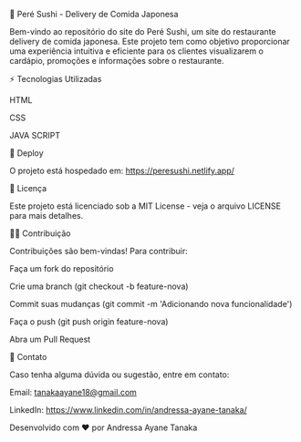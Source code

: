 🍣 Peré Sushi - Delivery de Comida Japonesa

Bem-vindo ao repositório do site do Peré Sushi, um site do restaurante delivery de comida japonesa. Este projeto tem como objetivo proporcionar uma experiência intuitiva e eficiente para os clientes visualizarem o cardápio, promoções e informações sobre o restaurante.


⚡ Tecnologias Utilizadas

HTML

CSS

JAVA SCRIPT


🚀 Deploy

O projeto está hospedado em: https://peresushi.netlify.app/

📝 Licença

Este projeto está licenciado sob a MIT License - veja o arquivo LICENSE para mais detalhes.

👨‍💻 Contribuição

Contribuições são bem-vindas! Para contribuir:

Faça um fork do repositório

Crie uma branch (git checkout -b feature-nova)

Commit suas mudanças (git commit -m 'Adicionando nova funcionalidade')

Faça o push (git push origin feature-nova)

Abra um Pull Request

💌 Contato

Caso tenha alguma dúvida ou sugestão, entre em contato:

Email: tanakaayane18@gmail.com

LinkedIn: https://www.linkedin.com/in/andressa-ayane-tanaka/

Desenvolvido com ❤ por Andressa Ayane Tanaka
